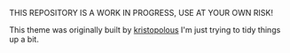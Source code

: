 THIS REPOSITORY IS A WORK IN PROGRESS, USE AT YOUR OWN RISK!

This theme was originally built by [kristopolous](https://github.com/kristopolous)
I'm just trying to tidy things up a bit.
